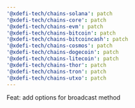```yaml
---
'@xdefi-tech/chains-solana': patch
'@xdefi-tech/chains-core': patch
'@xdefi-tech/chains-evm': patch
'@xdefi-tech/chains-bitcoin': patch
'@xdefi-tech/chains-bitcoincash': patch
'@xdefi-tech/chains-cosmos': patch
'@xdefi-tech/chains-dogecoin': patch
'@xdefi-tech/chains-litecoin': patch
'@xdefi-tech/chains-thor': patch
'@xdefi-tech/chains-tron': patch
'@xdefi-tech/chains-utxo': patch
---
```


Feat: add options for broadcast method
